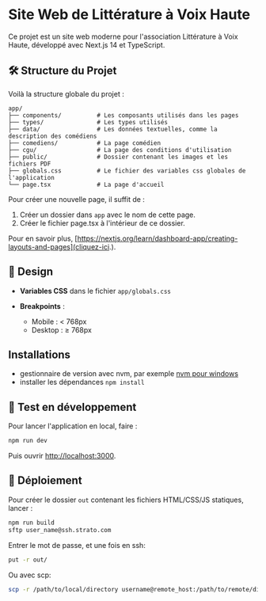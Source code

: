 # Site Web de Littérature à Voix Haute

Ce projet est un site web moderne pour l'association Littérature à Voix Haute, développé avec Next.js 14 et TypeScript.

## 🛠️ Structure du Projet

Voilà la structure globale du projet :

```
app/
├── components/          # Les composants utilisés dans les pages
├── types/               # Les types utilisés
├── data/                # Les données textuelles, comme la description des comédiens
├── comediens/           # La page comédien
├── cgu/                 # La page des conditions d'utilisation
├── public/              # Dossier contenant les images et les fichiers PDF
├── globals.css          # Le fichier des variables css globales de l'application
└── page.tsx             # La page d'accueil
```

Pour créer une nouvelle page, il suffit de :

1. Créer un dossier dans `app` avec le nom de cette page.
2. Créer le fichier page.tsx à l'intérieur de ce dossier.

Pour en savoir plus, [https://nextjs.org/learn/dashboard-app/creating-layouts-and-pages](cliquez-ici.).

## 🎨 Design

- **Variables CSS** dans le fichier `app/globals.css`

- **Breakpoints** :

  - Mobile : < 768px
  - Desktop : ≥ 768px


## Installations

- gestionnaire de version avec nvm, par exemple [nvm pour windows](https://github.com/coreybutler/nvm-windows)
- installer les dépendances `npm install`

## 🚀 Test en développement

Pour lancer l'application en local, faire :

```bash
npm run dev
```

Puis ouvrir [http://localhost:3000](http://localhost:3000). 

## 🚀 Déploiement

Pour créer le dossier `out` contenant les fichiers HTML/CSS/JS statiques, lancer :

```bash
npm run build
sftp user_name@ssh.strato.com
```

Entrer le mot de passe, et une fois en ssh:  
```bash
put -r out/
```

Ou avec scp: 
```bash
scp -r /path/to/local/directory username@remote_host:/path/to/remote/directory
```